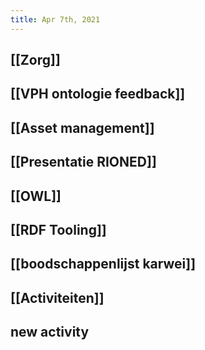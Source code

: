 ```yaml
---
title: Apr 7th, 2021
---
```


## [[Zorg]]
## [[VPH ontologie feedback]]
## [[Asset management]]
## [[Presentatie RIONED]]
## [[OWL]]
## [[RDF Tooling]]
## [[boodschappenlijst karwei]]
## [[Activiteiten]]
## new activity
